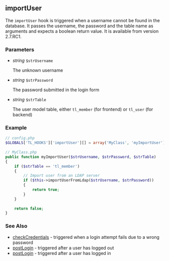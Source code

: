 importUser
----------

The ```importUser``` hook is triggered when a username cannot be found in the database. It passes the username, the password and the table name as arguments and expects a boolean return value. It is available from version 2.7.RC1.


### Parameters ###

- *string* ```$strUsername```

	The unknown username

- *string* ```$strPassword```

	The password submitted in the login form

- *string* ```$strTable```

	The user model table, either ```tl_member``` (for frontend) or ```tl_user``` (for backend)


### Example ###

```php
// config.php
$GLOBALS['TL_HOOKS']['importUser'][] = array('MyClass', 'myImportUser');
 
// MyClass.php
public function myImportUser($strUsername, $strPassword, $strTable)
{
    if ($strTable == 'tl_member')
    {
        // Import user from an LDAP server
        if ($this->importUserFromLdap($strUsername, $strPassword))
        {
            return true;
        }
    }
 
    return false;
}
``` 


### See Also ###

- [checkCredentials](checkCredentials.md) - triggered when a login attempt fails due to a wrong password
- [postLogin](postLogin.md) - triggered after a user has logged out
- [postLogin](postLogin.md) - triggered after a user has logged in
